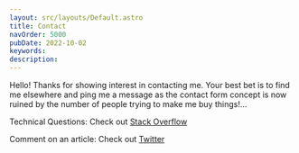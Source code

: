 ```yaml
---
layout: src/layouts/Default.astro
title: Contact
navOrder: 5000
pubDate: 2022-10-02
keywords: 
description: 
---
```


Hello! Thanks for showing interest in contacting me. Your best bet is to find me elsewhere and ping me a message as the contact form concept is now ruined by the number of people trying to make me buy things!…

Technical Questions: Check out [Stack Overflow](https://stackoverflow.com/users/75525/fenton)

Comment on an article: Check out [Twitter](https://twitter.com/_stevefenton)